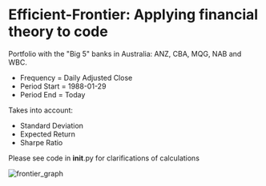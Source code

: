 # Efficient-Frontier: Applying financial theory to code

Portfolio with the "Big 5" banks in Australia: ANZ, CBA, MQG, NAB and WBC.
- Frequency = Daily Adjusted Close
- Period Start = 1988-01-29	
- Period End = Today

Takes into account:
- Standard Deviation
- Expected Return
- Sharpe Ratio

Please see code in __init__.py for clarifications of calculations

![frontier_graph](https://user-images.githubusercontent.com/49772033/67746179-0e09fb00-fa7a-11e9-92ff-0c58193eecda.png)





